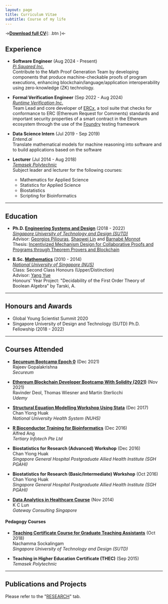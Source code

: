```yaml
---
layout: page
title: Curriculum Vitae
subtitle: Course of my life
---
```


->[**Download full CV**](documents/Jin_Xing_Lim_CV_070723.pdf){: .btn }<-

## Experience

- **Software Engineer** (Aug 2024 - Present)    
  [*Pi Squared Inc.*](https://pi2.network/)    
    Contribute to the Math Proof Generation Team by developing components that produce machine-checkable proofs of program executions, enhancing blockchain/language/application interoperability using zero-knowledge (ZK) technology.

- **Formal Verification Engineer** (Sep 2022 - Aug 2024)    
  [*Runtime Verification Inc.*](https://runtimeverification.com/)    
  Team Lead and core developer of [ERCx](https://ercx.runtimeverification.com/), a tool suite that checks for conformance to ERC (Ethereum Request for Comments) standards and important security properties of a smart contract in the Ethereum ecosystem through the use of the [Foundry](https://book.getfoundry.sh/) testing framework
  
  
- **Data Science Intern** (Jul 2019 - Sep 2019)    
  *Entend.ai*    
  Translate mathematical models for machine reasoning into software and to build applications based on the software

- **Lecturer** (Jul 2014 - Aug 2018)     
  [*Temasek Polytechnic*](https://www.tp.edu.sg/)    
  Subject leader and lecturer for the following courses:
  - Mathematics for Applied Science
  - Statistics for Applied Science 
  - Biostatistics
  - Scripting for Bioinformatics

---

## Education

- **Ph.D. [Engineering Systems and Design](https://esd.sutd.edu.sg/)** (2018 - 2022)    
  [*Singapore University of Technology and Design (SUTD)*](https://sutd.edu.sg/)    
  Advisor: [Georgios Piliouras](https://people.sutd.edu.sg/~georgios/), [Shaowei Lin](https://shaoweilin.github.io/) and [Barnabé Monnot](https://barnabemonnot.com/)   
  Thesis: [Incentivized Mechanism Design for Collaborative Proofs and Programs through Theorem Provers and Blockchain](https://library.sutd.edu.sg/SUTDArchives/downloadfile.aspx?file=609b172a-7fce-4a9c-8a26-cf29e4e98d03)
  
- **B.Sc. [Mathematics](https://www.math.nus.edu.sg/)** (2010 - 2014)    
  [*National University of Singapore (NUS)*](https://www.nus.edu.sg/)    
  Class: Second Class Honours (Upper/Distinction)    
  Advisor: [Yang Yue](https://discovery.nus.edu.sg/463-yue-yang)    
  Honours' Year Project: "Decidability of the First Order Theory of Boolean Algebra" by Tarski, A.

---

## Honours and Awards

- Global Young Scientist Summit 2020
- Singapore University of Design and Technology (SUTD) Ph.D. Fellowship (2018 - 2022)

---

## Courses Attended

- [**Secureum Bootcamp Epoch 0**](https://secureum.substack.com/p/secureum-bootcamp-for-smart-contract) (Dec 2021)  
  Rajeev Gopalakrishna    
  *Secureum*

- [**Ethereum Blockchain Developer Bootcamp With Solidity (2021)**](https://www.udemy.com/course/blockchain-developer/) (Nov 2021)  
  Ravinder Deol, Thomas Wiesner and Martin Sterlicchi    
  *Udemy*
  
- [**Structural Equation Modelling Workshop Using Stata**](https://medicine.nus.edu.sg/rsu/wp-content/uploads/sites/15/2020/03/SEM_Dec2017.pdf) (Dec 2017)    
  Chan Yiong Huak    
  *National University Health System (NUHS)*    
  
- [**R Bioconductor Training for Bioinformatics**](https://www.tertiarycourses.com.sg/r-bioconductor-training-bioinformatics.html) (Dec 2016)    
  Alfred Ang    
  *Tertiary Infotech Pte Ltd*    
  
- **Biostatistics for Research (Advanced) Workshop** (Dec 2016)    
  Chan Yiong Huak    
  *Singapore General Hospital Postgraduate Allied Health Institute (SGH PGAHI)*    
  
- **Biostatistics for Research (Basic/Intermediate) Workshop** (Oct 2016)    
  Chan Yiong Huak    
  *Singapore General Hospital Postgraduate Allied Health Institute (SGH PGAHI)*    

- [**Data Analytics in Healthcare Course**](http://gatewaypl.com/gw/courses/dahc/) (Nov 2014)    
  K C Lun    
  *Gateway Consulting Singapore*
  
#### Pedagogy Courses

- [**Teaching Certificate Course for Graduate Teaching Assistants**](https://www.sutd.edu.sg/learningsciences/Teaching/Pedagogical-workshops-for-Graduate-Teaching-Assist) (Oct 2018)    
  Nachamma Sockalingam    
  *Singapore University of Technology and Design (SUTD)*    
  
- **Teaching in Higher Education Certificate (THEC)** (Sep 2015)    
  *Temasek Polytechnic*    
  
---

## Publications and Projects

Please refer to the "[RESEARCH](https://jinxinglim.github.io/research/)" tab.
